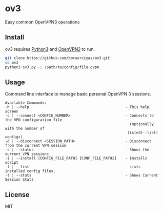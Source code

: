 # ov3
Easy common OpenVPN3 operations


## Install

ov3 requires [Python3](https://www.python.org/download/releases/3.0/) and [OpenVPN3](https://openvpn.net/cloud-docs/openvpn-3-client-for-linux/) to run.

```sh
git clone https://github.com/boraerciyas/ov3.git
cd ov3
python3 ov3.py -i /path/to/config/file.ovpn
```

## Usage
Command line interface to manage basic personal 
    OpenVPN 3 sessions.

    Available Commands:
    -h | --help                                            - This help screen
    -c | --connect <CONFIG_NUMBER>                         - Connects to the VPN configuration file 
                                                             (optionally with the number of 
                                                            listed(--list) configs)
    -d | --disconnect <SESSION_PATH>                       - Disconnect from the current VPN session
    -s | --status                                          - Shows the current VPN sessions
    -i | --install [CONFIG_FILE_PATH] [CONF_FILE_PATH2]    - Installs script
    -l | --list                                            - Lists installed config files.
    -t | --stats                                           - Shows Current Session Stats


## License

MIT